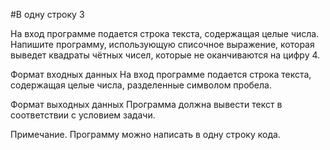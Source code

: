 #В одну строку 3

На вход программе подается строка текста, содержащая целые числа. Напишите программу, использующую списочное выражение, 
которая выведет квадраты чётных чисел, которые не оканчиваются на цифру 4.

Формат входных данных
На вход программе подается строка текста, содержащая целые числа, разделенные символом пробела.

Формат выходных данных
Программа должна вывести текст в соответствии с условием задачи.

Примечание. Программу можно написать в одну строку кода.